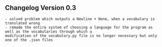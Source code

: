 ## Changelog Version 0.3
	- solved problem which outputs a Newline + None, when a vocabulary is translated wrong
    - remade the entire system of choosing a language for the program as well as the vocabularies through which a
    modification of the vocabulary.py file is no longer necessary but only one of the .json files
